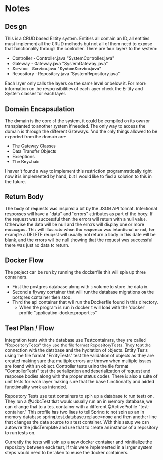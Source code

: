 # Notes

## Design
This is a CRUD based Entity system. Entities all contain an ID, all entities must implement all the CRUD methods but not all of them need to expose that functionality through the controller. There are four layers to the system:
- Controller - <Entity>Controller.java "SystemController.java"
- Gateway - <Entity>Gateway.java "SystemGateway.java"
- Service - <Entity>Service.java "SystemService.java"
- Repository - <Entity>Repository.java "SystemRepository.java"

Each layer only calls the layers on the same level or below it. For more information on the responsibilities of each layer check the Entity and System classes for each layer.

## Domain Encapsulation
The domain is the core of the system, it could be compiled on its own or transplanted to another system if needed. The only way to access the domain is through the different Gateways. And the only things allowed to be exported from the domain are:
- The Gateway Classes
- Data Transfer Objects
- Exceptions
- The Keychain

I haven't found a way to implement this restriction programmatically right now it is implemented by hand, but I would like to find a solution to this in the future.

## Return Body
The body of requests was inspired a bit by the JSON API format. Intentional responses will have a "data" and "errors" attributes as part of the body. If the request was successful then the errors will return with a null value. Otherwise the data will be null and the errors will display one or more messages. This will illustrate when the response was intentional or not, for example a DELETE reuqest will usually not return a body in this date will be blank, and the errors will be null showing that the request was successful there was just no data to return.

## Docker Flow
The project can be run by running the dockerfile this will spin up three containers.
- First the postgres database along with a volume to store the data in.
- Second a flyway container that will run the database migrations on the postgres container then stop.
- Third the api container that will run the Dockerfile found in this directory. 
  - When the program is run in docker it will load with the 'docker' profile "application-docker.properties"

## Test Plan / Flow
Integration tests with the database use Testcontainers, they are called "RepositoryTests" they use the file format <Entity>RepositoryTests. They test the connection with the database and the hydration of objects.
Entity Tests using the file format "<Entity>EntityTests" test the validation of objects as they are created making sure that multiple errors are thrown when multiple issues are found with an object.
Controller tests using the file format "<Entity>ControllerTests" test the serialization and deserialization of request and response bodies along with the proper status codes.
There is also a suite of unit tests for each layer making sure that the base functionality and added functionality work as intended.

Repository Tests use test containers to spin up a database to run tests on. They run a @JdbcTest that would usually run an in memory database, we can change that to a test container with a different @ActiveProfile "test-container."
This profile has two lines to tell Spring to not spin up an in memory database spring.test.database.replace=none and then another line that changes the data source to a test container. With this setup we can autowire the jdbcTemplate and 
use that to create an instance of a repository to run tests on.

Currently the tests will spin up a new docker container and reinitialize the repository between each test, if this were implemented in a larger system steps would need to be taken to reuse the docker containers.